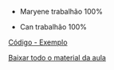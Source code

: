 
* Maryene trabalhão 100%

* Can trabalhão 100%

[Código - Exemplo](https://github.com/IgorAvilaPereira/crud-java-cassandra)

[Baixar todo o material da aula](https://download-directory.github.io/?url=http://github.com/IgorAvilaPereira/tbd2025_1sem/tree/main/11_cassandra)
&nbsp;
